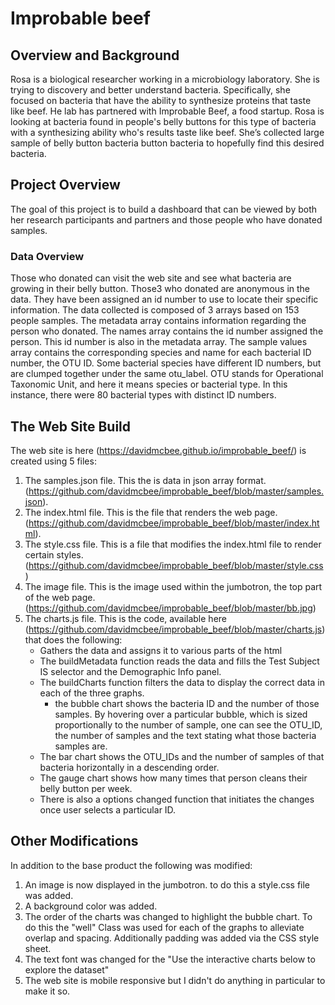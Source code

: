 # Improbable beef
## Overview and Background
Rosa is a biological researcher working in a microbiology laboratory. She is trying to discovery and better understand bacteria.
Specifically, she focused on bacteria that have the ability to synthesize proteins that taste like beef. He lab has partnered with Improbable Beef, a food startup.
Rosa is looking at bacteria found in people's belly buttons for this type of bacteria with a synthesizing ability who's results taste like beef. She’s collected large sample of belly button bacteria
button bacteria to hopefully find this desired bacteria.
## Project Overview
The goal of this project is to build a dashboard that can be viewed by both her research participants and partners and those people who have donated samples.
### Data Overview
Those who donated can visit the web site and see what bacteria are growing in their belly button. Those3 who donated are anonymous in the data. They have been assigned an id number
to use to locate their specific information. The data collected is composed of 3 arrays based on 153 people samples. The metadata array contains information regarding the person
who donated. The names array contains the id number assigned the person. This id number is also in the metadata array. The sample values array contains the corresponding species and name for each bacterial
ID number, the OTU ID. Some bacterial species have different ID numbers, but are clumped together under the same otu_label. OTU stands for Operational Taxonomic Unit, and here it means species or bacterial type. In this
 instance, there were 80 bacterial types with distinct ID numbers.
## The Web Site Build
The web site is here (https://davidmcbee.github.io/improbable_beef/) is created using 5 files:
1.	The samples.json file. This the is data in json array format. (https://github.com/davidmcbee/improbable_beef/blob/master/samples.json).
2.	The index.html file. This is the file that renders the web page. (https://github.com/davidmcbee/improbable_beef/blob/master/index.html).
3.	The style.css file. This is a file that modifies the index.html file to render certain styles. (https://github.com/davidmcbee/improbable_beef/blob/master/style.css)
4.	The image file. This is the image used within the jumbotron, the top part of the web page. (https://github.com/davidmcbee/improbable_beef/blob/master/bb.jpg)
5.	The charts.js file. This is the code, available here (https://github.com/davidmcbee/improbable_beef/blob/master/charts.js) that does the following:
	*  Gathers the data and assigns it to various parts of the html
	* The buildMetadata function reads the data and fills the Test Subject IS selector and the Demographic Info panel.
	* The buildCharts function filters the data to display the correct data in each of the three graphs.
		* the bubble chart shows the bacteria ID and the number of those samples. By hovering over a particular bubble, which is sized proportionally to the number of sample,
		one can see the OTU_ID, the number of samples and the text stating what those bacteria samples are.
	* The bar chart shows the OTU_IDs and the number of samples of that bacteria horizontally in a descending order.
	* The gauge chart shows how many times that person cleans their belly button per week.
	* There is also a options changed function that initiates the changes once  user selects a particular ID.

## Other Modifications
In addition to the base product the following was modified:
1.	An image is now displayed in the jumbotron. to do this a style.css file was added.
2.	A background color was added.
3.	The order of the charts was changed to highlight the bubble chart. To do this the "well" Class was used for each of the graphs to alleviate overlap and spacing. Additionally padding was added via the CSS style sheet.
4.	The text font was changed for the "Use the interactive charts below to explore the dataset"
5. 	The web site is mobile responsive but I didn't do anything in particular to make it so.
